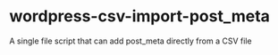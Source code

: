 # wordpress-csv-import-post_meta
A single file script that can add post_meta directly from a CSV file

